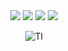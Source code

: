 <div align="center">
    <img src="https://rule34.xxx/counter/0.gif"/>
    <img src="https://rule34.xxx/counter/6.gif"/>
    <img src="https://rule34.xxx/counter/3.gif"/>
    <img src="https://rule34.xxx/counter/9.gif"/>
        
![Tl](https://github-readme-stats.vercel.app/api/top-langs/?username=yinmus&layout=compact)
</div>
